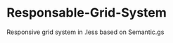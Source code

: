 Responsable-Grid-System
=======================

Responsive grid system in .less based on Semantic.gs